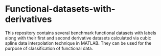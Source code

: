 # Functional-datasets-with-derivatives
This repository contains several benchmark functional datasets with labels along with their first and second derivative datasets calculated via cubic spline data interpolation technique in MATLAB. They can be used for the purpose of classification of functional data.
